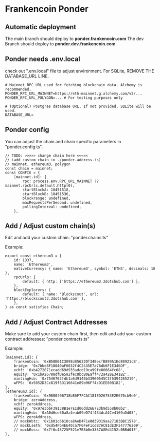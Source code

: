 # Frankencoin Ponder

## Automatic deployment

The main branch should deploy to **ponder.frankencoin.com**
The dev Branch should deploy to **ponder.dev.frankencoin.com**

## Ponder needs .env.local

check out ".env.local" file to adjust environment.
For SQLite, REMOVE THE DATABASE_URL LINE.

```
# Mainnet RPC URL used for fetching blockchain data. Alchemy is recommended.
PONDER_RPC_URL_MAINNET=https://eth-mainnet.g.alchemy.com/v2/...
PONDER_RPC_URL_POLYGON=... # For testing purposes only

# (Optional) Postgres database URL. If not provided, SQLite will be used.
DATABASE_URL=
```

## Ponder config

You can adjust the chain and chain specific parameters in "ponder.config.ts".

```
// TODO: >>>>> change chain here <<<<<
// (add custom chain in ./ponder.address.ts)
// mainnet, ethereum3, polygon
const chain = mainnet;
const CONFIG = {
	[mainnet.id]: {
		rpc: process.env.RPC_URL_MAINNET ?? mainnet.rpcUrls.default.http[0],
		startBlockA: 18451518,
		startBlockB: 18451536,
		blockrange: undefined,
		maxRequestsPerSecond: undefined,
		pollingInterval: undefined,
	},
```

## Add / Adjust custom chain(s)

Edit and add your custom chain: "ponder.chains.ts"

Example:

```
export const ethereum3 = {
	id: 1337,
	name: 'Ethereum3',
	nativeCurrency: { name: 'Ethereum3', symbol: 'ETH3', decimals: 18 },
	rpcUrls: {
		default: { http: ['https://ethereum3.3dotshub.com'] },
	},
	blockExplorers: {
		default: { name: 'Blockscout', url: 'https://blockscout3.3dotshub.com' },
	},
} as const satisfies Chain;
```

## Add / Adjust Contract Addresses

Make sure to add your custom chain first, then edit and add your custom contract addresses: "ponder.contracts.ts"

Example:

```
[mainnet.id]: {
    frankenCoin: '0xB58E61C3098d85632Df34EecfB899A1Ed80921cB',
    bridge: '0x7bbe8F18040aF0032f4C2435E7a76db6F1E346DF',
    xchf: '0xb4272071ecadd69d933adcd19ca99fe80664fc08',
    equity: '0x1bA26788dfDe592fec8bcB0Eaff472a42BE341B2',
    mintingHub: '0x7546762fdb1a6d9146b33960545C3f6394265219',
    wFPS: '0x5052D3Cc819f53116641e89b96Ff4cD1EE80B182',
},
[ethereum3.id]: {
    frankenCoin: '0x9800f06718bB6F7FCAC181ED26753E2E670cb9e0',
    bridge: zeroAddress,
    xchf: zeroAddress,
    equity: '0x97e3bbF39138B1e7E1d06dd26E7E3b9d558b00b2',
    mintingHub: '0xA0d6ce30a8a4eab09eD74f434dcA4Ce4169aDd03',
    wFPS: zeroAddress,
    // mockWbtc: '0x1b01c6b10ca8AeD4F1e0d39319aa27183BBC1578',
    // mockLseth: '0xd54Fb4EE40ca7F0FeF1cd87AC81dE3F247776209',
    // mockBoss: '0x7f6c45725F521e7B5b0e3357A8Ed4152c0BBd01E',
},
```
